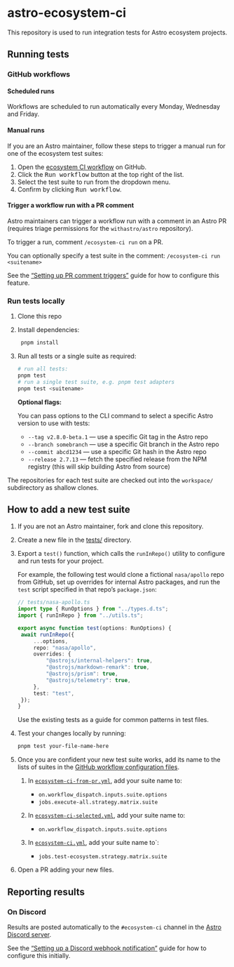 # astro-ecosystem-ci

This repository is used to run integration tests for Astro ecosystem projects.

## Running tests

### GitHub workflows

#### Scheduled runs

Workflows are scheduled to run automatically every Monday, Wednesday and Friday.

#### Manual runs

If you are an Astro maintainer, follow these steps to trigger a manual run for one of the ecosystem test suites:

1. Open the [ecosystem CI workflow](https://github.com/withastro/astro-ecosystem-ci/actions/workflows/ecosystem-ci-selected.yml) on GitHub.
2. Click the <kbd>Run workflow</kbd> button at the top right of the list.
3. Select the test suite to run from the dropdown menu.
4. Confirm by clicking <kbd>Run workflow</kbd>.

#### Trigger a workflow run with a PR comment

Astro maintainers can trigger a workflow run with a comment in an Astro PR (requires triage permissions for the `withastro/astro` repository).

To trigger a run, comment `/ecosystem-ci run` on a PR.

You can optionally specify a test suite in the comment: `/ecosystem-ci run <suitename>`

See the [“Setting up PR comment triggers”](./docs/pr-comment-setup.md) guide for how to configure this feature.

### Run tests locally

1. Clone this repo

2. Install dependencies:

   ```sh
    pnpm install
   ```

3. Run all tests or a single suite as required:

   ```sh
   # run all tests:
   pnpm test
   # run a single test suite, e.g. pnpm test adapters
   pnpm test <suitename>
   ```

   **Optional flags:**

   You can pass options to the CLI command to select a specific Astro version to use with tests:

   - `--tag v2.8.0-beta.1` — use a specific Git tag in the Astro repo
   - `--branch somebranch` — use a specific Git branch in the Astro repo
   - `--commit abcd1234` — use a specific Git hash in the Astro repo
   - `--release 2.7.13` — fetch the specified release from the NPM registry (this will skip building Astro from source)

The repositories for each test suite are checked out into the `workspace/` subdirectory as shallow clones.

## How to add a new test suite

1. If you are not an Astro maintainer, fork and clone this repository.

2. Create a new file in the [tests/](./tests/) directory.

3. Export a `test()` function, which calls the `runInRepo()` utility to configure and run tests for your project.

   For example, the following test would clone a fictional `nasa/apollo` repo from GitHub, set up overrides for internal Astro packages, and run the `test` script specified in that repo’s `package.json`:

   ```ts
   // tests/nasa-apollo.ts
   import type { RunOptions } from "../types.d.ts";
   import { runInRepo } from "../utils.ts";

   export async function test(options: RunOptions) {
   	await runInRepo({
   		...options,
   		repo: "nasa/apollo",
   		overrides: {
   			"@astrojs/internal-helpers": true,
   			"@astrojs/markdown-remark": true,
   			"@astrojs/prism": true,
   			"@astrojs/telemetry": true,
   		},
   		test: "test",
   	});
   }
   ```

   Use the existing tests as a guide for common patterns in test files.

4. Test your changes locally by running:

   ```sh
   pnpm test your-file-name-here
   ```

5. Once you are confident your new test suite works, add its name to the lists of suites in the [GitHub workflow configuration files](./.github/workflows/).

   1. In [`ecosystem-ci-from-pr.yml`](./.github/workflows/ecosystem-ci-from-pr.yml), add your suite name to:

      - `on.workflow_dispatch.inputs.suite.options`
      - `jobs.execute-all.strategy.matrix.suite`

   2. In [`ecosystem-ci-selected.yml`](./.github/workflows/ecosystem-ci-selected.yml), add your suite name to:

      - `on.workflow_dispatch.inputs.suite.options`

   3. In [`ecosystem-ci.yml`](./.github/workflows/ecosystem-ci.yml), add your suite name to`:

      - `jobs.test-ecosystem.strategy.matrix.suite`

6. Open a PR adding your new files.

## Reporting results

### On Discord

Results are posted automatically to the `#ecosystem-ci` channel in the [Astro Discord server](https://astro.build/chat).

See the [“Setting up a Discord webhook notification”](./docs/discord-webhook-setup.md) guide for how to configure this initially.
